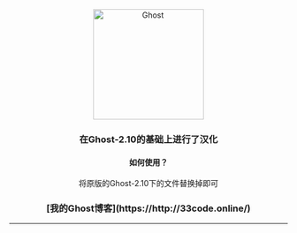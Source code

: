 &nbsp;
<p align="center">
  <a href="https://ghost.org">
    <img src="https://user-images.githubusercontent.com/120485/43974508-b64b2fe8-9cd2-11e8-8e58-707254b8817c.png" width="200px" alt="Ghost" />
  </a>
</p>
<h3 align="center">在Ghost-2.10的基础上进行了汉化</h3>
<h4 align="center">如何使用？</h4>
<center>将原版的Ghost-2.10下的文件替换掉即可</center>
<h3 align="center"> [我的Ghost博客](https://http://33code.online/) </h4>
<hr />
